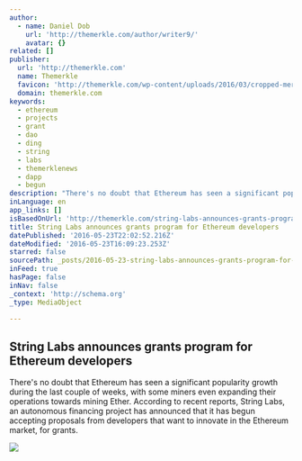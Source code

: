 ```yaml
---
author:
  - name: Daniel Dob
    url: 'http://themerkle.com/author/writer9/'
    avatar: {}
related: []
publisher:
  url: 'http://themerkle.com'
  name: Themerkle
  favicon: 'http://themerkle.com/wp-content/uploads/2016/03/cropped-merkle-white-1-192x192.png'
  domain: themerkle.com
keywords:
  - ethereum
  - projects
  - grant
  - dao
  - ding
  - string
  - labs
  - themerklenews
  - dapp
  - begun
description: "There's no doubt that Ethereum has seen a significant popularity growth during the last couple of weeks, with some miners even expanding their operations towards mining Ether. According to recent reports, String Labs, an autonomous financing project has announced that it has begun accepting proposals from developers that want to innovate in the Ethereum market, for grants."
inLanguage: en
app_links: []
isBasedOnUrl: 'http://themerkle.com/string-labs-announces-grants-program-for-ethereum-developers/'
title: String Labs announces grants program for Ethereum developers
datePublished: '2016-05-23T22:02:52.216Z'
dateModified: '2016-05-23T16:09:23.253Z'
starred: false
sourcePath: _posts/2016-05-23-string-labs-announces-grants-program-for-ethereum-developers.md
inFeed: true
hasPage: false
inNav: false
_context: 'http://schema.org'
_type: MediaObject

---
```

<article style=""><h1>String Labs announces grants program for Ethereum developers</h1><p>There's no doubt that Ethereum has seen a significant popularity growth during the last couple of weeks, with some miners even expanding their operations towards mining Ether. According to recent reports, String Labs, an autonomous financing project has announced that it has begun accepting proposals from developers that want to innovate in the Ethereum market, for grants.</p><img src="http://themerkle.com/wp-content/uploads/2016/05/shutterstock_331439570.jpg" /></article>